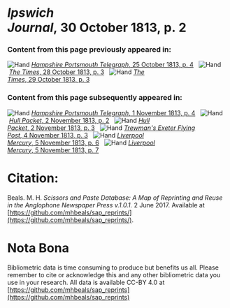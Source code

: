 # *Ipswich Journal*, 30 October 1813, p. 2  
  
### Content from this page previously appeared in:  
![Hand](http://scissorsandpaste.net/wp-content/uploads/2017/06/smallhandpointer.png) [*Hampshire Portsmouth Telegraph*, 25 October 1813, p. 4](https://mhbeals.github.io/sap_html/Hampshire-Portsmouth-Telegraph/Hampshire-Portsmouth-Telegraph-25-October-1813-p-4)  
![Hand](http://scissorsandpaste.net/wp-content/uploads/2017/06/smallhandpointer.png) [*The Times*, 28 October 1813, p. 3](https://mhbeals.github.io/sap_html/The-Times/The-Times-28-October-1813-p-3)  
![Hand](http://scissorsandpaste.net/wp-content/uploads/2017/06/smallhandpointer.png) [*The Times*, 29 October 1813, p. 3](https://mhbeals.github.io/sap_html/The-Times/The-Times-29-October-1813-p-3)  
  
### Content from this page subsequently appeared in:  
![Hand](http://scissorsandpaste.net/wp-content/uploads/2017/06/smallhandpointer.png) [*Hampshire Portsmouth Telegraph*, 1 November 1813, p. 4](https://mhbeals.github.io/sap_html/Hampshire-Portsmouth-Telegraph/Hampshire-Portsmouth-Telegraph-1-November-1813-p-4)  
![Hand](http://scissorsandpaste.net/wp-content/uploads/2017/06/smallhandpointer.png) [*Hull Packet*, 2 November 1813, p. 2](https://mhbeals.github.io/sap_html/Hull-Packet/Hull-Packet-2-November-1813-p-2)  
![Hand](http://scissorsandpaste.net/wp-content/uploads/2017/06/smallhandpointer.png) [*Hull Packet*, 2 November 1813, p. 3](https://mhbeals.github.io/sap_html/Hull-Packet/Hull-Packet-2-November-1813-p-3)  
![Hand](http://scissorsandpaste.net/wp-content/uploads/2017/06/smallhandpointer.png) [*Trewman's Exeter Flying Post*, 4 November 1813, p. 3](https://mhbeals.github.io/sap_html/Trewman's-Exeter-Flying-Post/Trewman's-Exeter-Flying-Post-4-November-1813-p-3)  
![Hand](http://scissorsandpaste.net/wp-content/uploads/2017/06/smallhandpointer.png) [*Liverpool Mercury*, 5 November 1813, p. 6](https://mhbeals.github.io/sap_html/Liverpool-Mercury/Liverpool-Mercury-5-November-1813-p-6)  
![Hand](http://scissorsandpaste.net/wp-content/uploads/2017/06/smallhandpointer.png) [*Liverpool Mercury*, 5 November 1813, p. 7](https://mhbeals.github.io/sap_html/Liverpool-Mercury/Liverpool-Mercury-5-November-1813-p-7)  


# Citation: 

Beals. M. H. *Scissors and Paste Database: A Map of Reprinting and Reuse in the Anglophone Newspaper Press v.1.0.1.* 2 June 2017. Available at [https://github.com/mhbeals/sap_reprints/](https://github.com/mhbeals/sap_reprints/). 

# Nota Bona

Bibliometric data is time consuming to produce but benefits us all. Please remember to cite or acknowledge this and any other bibliometric data you use in your research. All data is available CC-BY 4.0 at [https://github.com/mhbeals/sap_reprints](https://github.com/mhbeals/sap_reprints)